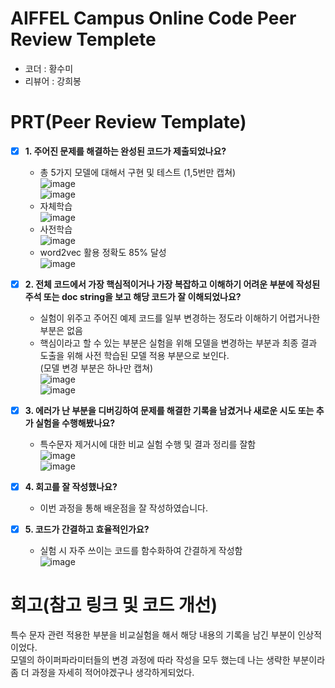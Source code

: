 # AIFFEL Campus Online Code Peer Review Templete
- 코더 : 황수미
- 리뷰어 : 강희봉


# PRT(Peer Review Template)
- [x]  **1. 주어진 문제를 해결하는 완성된 코드가 제출되었나요?**
    - 총 5가지 모델에 대해서 구현 및 테스트 (1,5번만 캡쳐)   
![image](https://github.com/user-attachments/assets/03a12c87-19cc-459f-beb7-a1308bd1c78f)   
![image](https://github.com/user-attachments/assets/db9b968d-461f-4bf3-a506-04b9890592f1)   
    - 자체학습   
![image](https://github.com/user-attachments/assets/133a0127-e66e-4514-b771-18fa071a028c)   
    - 사전학습   
![image](https://github.com/user-attachments/assets/f7b574fe-f3d5-4722-847b-01503ad0665e)   
    - word2vec 활용 정확도 85% 달성   
![image](https://github.com/user-attachments/assets/6af96483-9010-4a27-80a8-19b3bed48678)   

- [x]  **2. 전체 코드에서 가장 핵심적이거나 가장 복잡하고 이해하기 어려운 부분에 작성된 
주석 또는 doc string을 보고 해당 코드가 잘 이해되었나요?**
    - 실험이 위주고 주어진 예제 코드를 일부 변경하는 정도라 이해하기 어렵거나한 부분은 없음   
    - 핵심이라고 할 수 있는 부분은 실험을 위해 모델을 변경하는 부분과 최종 결과 도출을 위해 사전 학습된 모델 적용 부분으로 보인다.   
(모델 변경 부분은 하나만 캡쳐)   
![image](https://github.com/user-attachments/assets/09a615d2-967d-4850-8465-d8d69c1419e5)   
![image](https://github.com/user-attachments/assets/242dadc4-d3e9-4713-ba1e-fe96129028d4)   

        
- [x]  **3. 에러가 난 부분을 디버깅하여 문제를 해결한 기록을 남겼거나
새로운 시도 또는 추가 실험을 수행해봤나요?**
    - 특수문자 제거시에 대한 비교 실험 수행 및 결과 정리를 잘함   
![image](https://github.com/user-attachments/assets/0a6dae9a-fc73-454b-8403-af2a346223d1)   
![image](https://github.com/user-attachments/assets/19a0969a-bbcd-4713-914f-fe7978b67ef8)


- [x]  **4. 회고를 잘 작성했나요?**
    - 이번 과정을 통해 배운점을 잘 작성하였습니다.
        
- [x]  **5. 코드가 간결하고 효율적인가요?**
    - 실험 시 자주 쓰이는 코드를 함수화하여 간결하게 작성함   
![image](https://github.com/user-attachments/assets/55efb66c-9e0e-4cdd-a3fd-3b42c9d0c290)



# 회고(참고 링크 및 코드 개선)
특수 문자 관련 적용한 부분을 비교실험을 해서 해당 내용의 기록을 남긴 부분이 인상적이었다.  
모델의 하이퍼파라미터들의 변경 과정에 따라 작성을 모두 했는데 나는 생략한 부분이라 좀 더 과정을 자세히 적어야겠구나 생각하게되었다.
